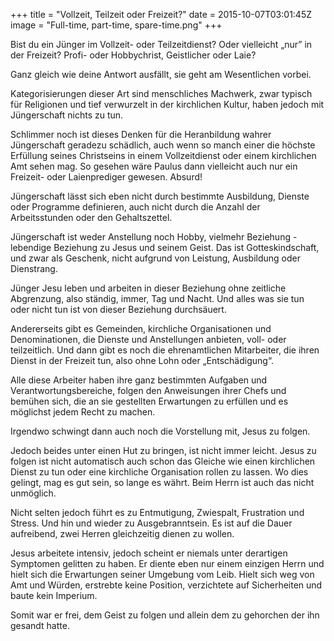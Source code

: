 +++
title = "Vollzeit, Teilzeit oder Freizeit?"
date = 2015-10-07T03:01:45Z
image = "Full-time, part-time, spare-time.png"
+++

Bist du ein Jünger im Vollzeit- oder Teilzeitdienst? Oder vielleicht „nur” in der Freizeit? Profi- oder Hobbychrist, Geistlicher oder Laie?

Ganz gleich wie deine Antwort ausfällt, sie geht am Wesentlichen vorbei.

Kategorisierungen dieser Art sind menschliches Machwerk, zwar typisch für Religionen und tief verwurzelt in der kirchlichen Kultur, haben jedoch mit Jüngerschaft nichts zu tun.

Schlimmer noch ist dieses Denken für die Heranbildung wahrer Jüngerschaft geradezu schädlich, auch wenn so manch einer die höchste Erfüllung seines Christseins in einem Vollzeitdienst oder einem kirchlichen Amt sehen mag. So gesehen wäre Paulus dann vielleicht auch nur ein Freizeit- oder Laienprediger gewesen. Absurd!

Jüngerschaft lässt sich eben nicht durch bestimmte Ausbildung, Dienste oder Programme definieren, auch nicht durch die Anzahl der Arbeitsstunden oder den Gehaltszettel.

Jüngerschaft ist weder Anstellung noch Hobby, vielmehr Beziehung - lebendige Beziehung zu Jesus und seinem Geist. Das ist Gotteskindschaft, und zwar als Geschenk, nicht aufgrund von Leistung, Ausbildung oder Dienstrang.

Jünger Jesu leben und arbeiten in dieser Beziehung ohne zeitliche Abgrenzung, also ständig, immer, Tag und Nacht. Und alles was sie tun oder nicht tun ist von dieser Beziehung durchsäuert.

Andererseits gibt es Gemeinden, kirchliche Organisationen und Denominationen, die Dienste und Anstellungen anbieten, voll- oder teilzeitlich. Und dann gibt es noch die ehrenamtlichen Mitarbeiter, die ihren Dienst in der Freizeit tun, also ohne Lohn oder „Entschädigung“.

Alle diese Arbeiter haben ihre ganz bestimmten Aufgaben und Verantwortungsbereiche, folgen den Anweisungen ihrer Chefs und bemühen sich, die an sie gestellten Erwartungen zu erfüllen und es möglichst jedem Recht zu machen.

Irgendwo schwingt dann auch noch die Vorstellung mit, Jesus zu folgen.

Jedoch beides unter einen Hut zu bringen, ist nicht immer leicht. Jesus zu folgen ist nicht automatisch auch schon das Gleiche wie einen kirchlichen Dienst zu tun oder eine kirchliche Organisation rollen zu lassen. Wo dies gelingt, mag es gut sein, so lange es währt. Beim Herrn ist auch das nicht unmöglich.

Nicht selten jedoch führt es zu Entmutigung, Zwiespalt, Frustration und Stress. Und hin und wieder zu Ausgebranntsein. Es ist auf die Dauer aufreibend, zwei Herren gleichzeitig dienen zu wollen.

Jesus arbeitete intensiv, jedoch scheint er niemals unter derartigen Symptomen gelitten zu haben. Er diente eben nur einem einzigen Herrn und hielt sich die Erwartungen seiner Umgebung vom Leib. Hielt sich weg von Amt und Würden, erstrebte keine Position, verzichtete auf Sicherheiten und baute kein Imperium.

Somit war er frei, dem Geist zu folgen und allein dem zu gehorchen der ihn gesandt hatte.
